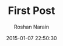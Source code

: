 ---
layout: post
title: "First Post"
date: 2015-01-07 22:50:30
teaser: "The first post for the blog."
author: "Roshan Narain"
---